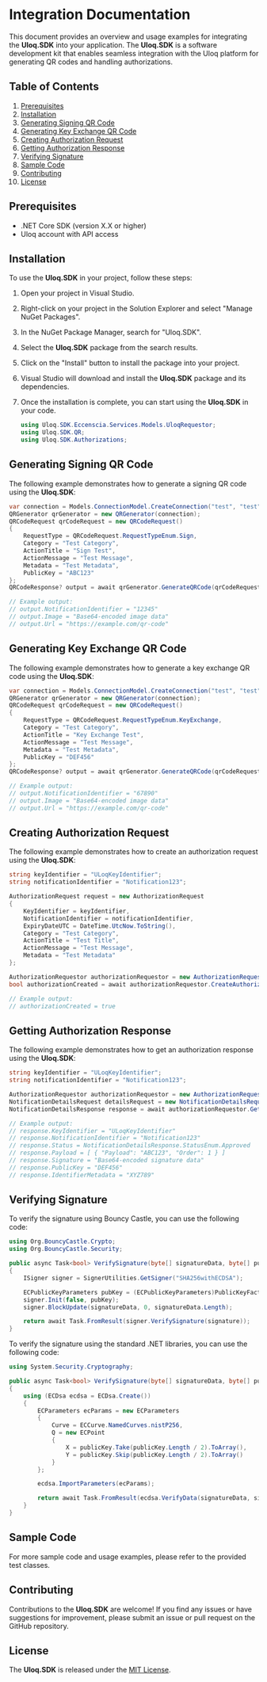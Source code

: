 # Integration Documentation

This document provides an overview and usage examples for integrating the **Uloq.SDK** into your application. The **Uloq.SDK** is a software development kit that enables seamless integration with the Uloq platform for generating QR codes and handling authorizations.

## Table of Contents
1. [Prerequisites](#prerequisites)
2. [Installation](#installation)
3. [Generating Signing QR Code](#generating-signing-qr-code)
4. [Generating Key Exchange QR Code](#generating-key-exchange-qr-code)
5. [Creating Authorization Request](#creating-authorization-request)
6. [Getting Authorization Response](#getting-authorization-response)
7. [Verifying Signature](#verifying-signature)
8. [Sample Code](#sample-code)
9. [Contributing](#contributing)
10. [License](#license)

## Prerequisites<a name="prerequisites"></a>
- .NET Core SDK (version X.X or higher)
- Uloq account with API access

## Installation<a name="installation"></a>
To use the **Uloq.SDK** in your project, follow these steps:

1. Open your project in Visual Studio.

2. Right-click on your project in the Solution Explorer and select "Manage NuGet Packages".

3. In the NuGet Package Manager, search for "Uloq.SDK".

4. Select the **Uloq.SDK** package from the search results.

5. Click on the "Install" button to install the package into your project.

6. Visual Studio will download and install the **Uloq.SDK** package and its dependencies.

7. Once the installation is complete, you can start using the **Uloq.SDK** in your code.

   ```csharp
   using Uloq.SDK.Eccenscia.Services.Models.UloqRequestor;
   using Uloq.SDK.QR;
   using Uloq.SDK.Authorizations;
   ```

## Generating Signing QR Code<a name="generating-signing-qr-code"></a>
The following example demonstrates how to generate a signing QR code using the **Uloq.SDK**:

```csharp
var connection = Models.ConnectionModel.CreateConnection("test", "test", true);
QRGenerator qrGenerator = new QRGenerator(connection);
QRCodeRequest qrCodeRequest = new QRCodeRequest()
{
    RequestType = QRCodeRequest.RequestTypeEnum.Sign,
    Category = "Test Category",
    ActionTitle = "Sign Test",
    ActionMessage = "Test Message",
    Metadata = "Test Metadata",
    PublicKey = "ABC123"
};
QRCodeResponse? output = await qrGenerator.GenerateQRCode(qrCodeRequest);

// Example output:
// output.NotificationIdentifier = "12345"
// output.Image = "Base64-encoded image data"
// output.Url = "https://example.com/qr-code"

```

## Generating Key Exchange QR Code<a name="generating-key-exchange-qr-code"></a>
The following example demonstrates how to generate a key exchange QR code using the **Uloq.SDK**:

```csharp
var connection = Models.ConnectionModel.CreateConnection("test", "test", true);
QRGenerator qrGenerator = new QRGenerator(connection);
QRCodeRequest qrCodeRequest = new QRCodeRequest()
{
    RequestType = QRCodeRequest.RequestTypeEnum.KeyExchange,
    Category = "Test Category",
    ActionTitle = "Key Exchange Test",
    ActionMessage = "Test Message",
    Metadata = "Test Metadata",
    PublicKey = "DEF456"
};
QRCodeResponse? output = await qrGenerator.GenerateQRCode(qrCodeRequest);

// Example output:
// output.NotificationIdentifier = "67890"
// output.Image = "Base64-encoded image data"
// output.Url = "https://example.com/qr-code"

```

## Creating Authorization Request<a name="creating-authorization-request"></a>
The following example demonstrates how to create an authorization request using the **Uloq.SDK**:

```csharp
string keyIdentifier = "ULoqKeyIdentifier";
string notificationIdentifier = "Notification123";

AuthorizationRequest request = new AuthorizationRequest
{
    KeyIdentifier = keyIdentifier,
    NotificationIdentifier = notificationIdentifier,
    ExpiryDateUTC = DateTime.UtcNow.ToString(),
    Category = "Test Category",
    ActionTitle = "Test Title",
    ActionMessage = "Test Message",
    Metadata = "Test Metadata"
};

AuthorizationRequestor authorizationRequestor = new AuthorizationRequestor(Models.ConnectionModel.CreateConnection("test", "test", true));
bool authorizationCreated = await authorizationRequestor.CreateAuthorization(request);

// Example output:
// authorizationCreated = true

```

## Getting Authorization Response<a name="getting-authorization-response"></a>
The following example demonstrates how to get an authorization response using the **Uloq.SDK**:

```csharp
string keyIdentifier = "ULoqKeyIdentifier";
string notificationIdentifier = "Notification123";

AuthorizationRequestor authorizationRequestor = new AuthorizationRequestor(Models.ConnectionModel.CreateConnection("test", "test", true));
NotificationDetailsRequest detailsRequest = new NotificationDetailsRequest(notificationIdentifier);
NotificationDetailsResponse response = await authorizationRequestor.GetAuthorizationResponse(detailsRequest);

// Example output:
// response.KeyIdentifier = "ULoqKeyIdentifier"
// response.NotificationIdentifier = "Notification123"
// response.Status = NotificationDetailsResponse.StatusEnum.Approved
// response.Payload = [ { "Payload": "ABC123", "Order": 1 } ]
// response.Signature = "Base64-encoded signature data"
// response.PublicKey = "DEF456"
// response.IdentifierMetadata = "XYZ789"

```

## Verifying Signature<a name="verifying-signature"></a>
To verify the signature using Bouncy Castle, you can use the following code:

```csharp
using Org.BouncyCastle.Crypto;
using Org.BouncyCastle.Security;

public async Task<bool> VerifySignature(byte[] signatureData, byte[] publicKey, byte[] signature)
{
    ISigner signer = SignerUtilities.GetSigner("SHA256withECDSA");

    ECPublicKeyParameters pubKey = (ECPublicKeyParameters)PublicKeyFactory.CreateKey(publicKey);
    signer.Init(false, pubKey);
    signer.BlockUpdate(signatureData, 0, signatureData.Length);

    return await Task.FromResult(signer.VerifySignature(signature));
}
```

To verify the signature using the standard .NET libraries, you can use the following code:

```csharp
using System.Security.Cryptography;

public async Task<bool> VerifySignature(byte[] signatureData, byte[] publicKey, byte[] signature)
{
    using (ECDsa ecdsa = ECDsa.Create())
    {
        ECParameters ecParams = new ECParameters
        {
            Curve = ECCurve.NamedCurves.nistP256,
            Q = new ECPoint
            {
                X = publicKey.Take(publicKey.Length / 2).ToArray(),
                Y = publicKey.Skip(publicKey.Length / 2).ToArray()
            }
        };

        ecdsa.ImportParameters(ecParams);

        return await Task.FromResult(ecdsa.VerifyData(signatureData, signature, HashAlgorithmName.SHA256));
    }
}
```

## Sample Code<a name="sample-code"></a>
For more sample code and usage examples, please refer to the provided test classes.

## Contributing<a name="contributing"></a>
Contributions to the **Uloq.SDK** are welcome! If you find any issues or have suggestions for improvement, please submit an issue or pull request on the GitHub repository.

## License<a name="license"></a>
The **Uloq.SDK** is released under the [MIT License](https://opensource.org/licenses/MIT).